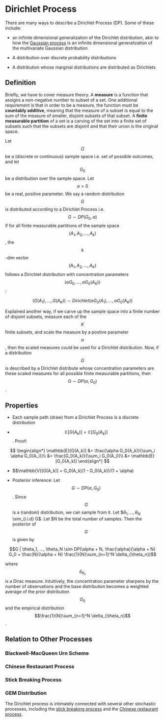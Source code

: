 # Dirichlet Process

There are many ways to describe a Dirichlet Process (DP). Some of these include:

- an infinite dimensional generalization of the Dirichlet distribution, akin to 
 how the [Gaussian process](gaussian_processes.md) is an infinite dimensional
  generalization of the multivariate Gaussian distribution
  
- A distribution over discrete probability distributions

- A distribution whose marginal distributions are distributed as Dirichlets

## Definition


Briefly, we have to cover measure theory. A __measure__ is a function that assigns
a non-negative number to subset of a set. One additional requirement is that in
order to be a measure, the function must be __countably additive__,
meaning that the measure of a subset is equal to the sum of the measure of
smaller, disjoint subsets of that subset. A __finite measurable partition__ of a set
is a carving of the set into a finite set of subsets such that the subsets are disjoint
and that their union is the original space.

Let $$\Omega$$ be a (discrete or continuous) sample space i.e. set of possible
outcomes, and let $$G_0$$ be a distribution over the sample space. Let $$\alpha >0$$
be a real, positive parameter. We say a random distribution $$G$$
is distributed according to a Dirichlet Process i.e. $$G \sim DP(G_0, \alpha)$$ if 
for all finite measurable partitions of the sample space $$(A_1, A_2, ..., A_k)$$, the $$k$$-dim
vector $$(A_1, A_2, ..., A_K)$$ follows a Dirichlet distribution with concentration
parameters $$(\alpha G_0, ..., \alpha G_0(A_K))$$:

$$(G(A_1), ..., G(A_K)) \sim Dirichlet(\alpha G_0(A_1), ..., \alpha G_0(A_K))$$

Explained another way, if we carve up the sample space into a finite number of disjoint
subsets, measure each of the $$K$$ finite subsets, and scale the measure by a 
postive parameter $$\alpha$$, then the scaled measures could be used for a Dirichlet
distribution. Now, if a distribution $$G$$ is described by a Dirichlet distribute whose
concentration parameters are these scaled measures for all possible finite measurable
partitions, then $$G \sim DP(\alpha, G_0)$$.

## Properties

- Each sample path (draw) from a Dirichlet Process is a discrete distribution

- $$\mathbb{E}[G(A_k)] = \mathbb{E}[G_0(A_k)]$$. Proof:

$$
\begin{align*}
\mathbb{E}[G(A_k)] &= \frac{\alpha G_0(A_k)}{\sum_i \alpha G_0(A_i)}\\
&= \frac{G_0(A_k)}{\sum_i G_0(A_i)}\\
&= \mathbb{E}[G_0(A_k)]
\end{align*}
$$

- $$\mathbb{V}[G(A_k)] = G_0(A_k)(1 - G_0(A_k))/(1 + \alpha)

- Posterior inference: Let $$G \sim DP(\alpha, G_0)$$. Since $$G$$ is a (random) distribution,
we can sample from it. Let $$\theta_1, ..., \theta_N$ \sim_{i.i.d} G$. Let $$N$ be the 
  total number of samples. Then the posterior of $$G$$ is given by
  
$$G | \theta_1, ..., \theta_N \sim DP(\alpha + N, \frac{\alpha}{\alpha + N} G_0 +
\frac{N}{\alpha + N} \frac{1}{N}\sum_{n=1}^N \delta_{\theta_n})$$

where $$\delta_{\theta_n}$$ is a Dirac measure. Intuitively, the concentration parameter
sharpens by the number of observations and the base distribution becomes a weighted average
of the prior distribution $$G_0$$ and the empirical distribution $$\frac{1}{N}\sum_{n=1}^N \delta_{\theta_n}$$.

## Relation to Other Processes

### Blackwell-MacQueen Urn Scheme

### Chinese Restaurant Process

### Stick Breaking Process

### GEM Distribution



The Dirichlet process is intimately connected with several other stochastic processes,
including the [stick breaking process](stick_breaking_process.md) and the
[Chinese restaurant process](chinese_restaurant_process.md).



